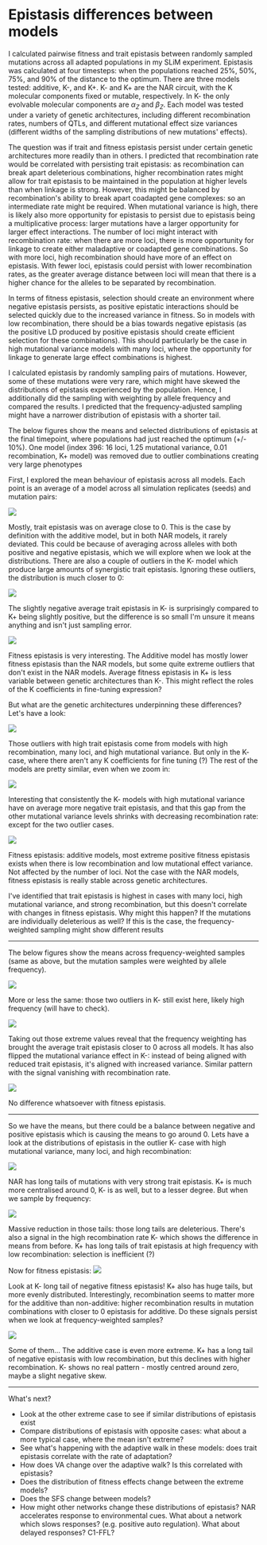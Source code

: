 # Epistasis differences between models

I calculated pairwise fitness and trait epistasis between randomly sampled mutations across all adapted populations in my SLiM experiment. Epistasis was calculated at four timesteps: when the populations reached 25%, 50%, 75%, and 90% of the distance to the optimum. There are three models tested: additive, K-, and K+. K- and K+ are the NAR circuit, with the K molecular components fixed or mutable, respectively. In K- the only evolvable molecular components are $\alpha_Z$ and $\beta_Z$. Each model was tested under a variety of genetic architectures, including different recombination rates, numbers of QTLs, and different mutational effect size variances (different widths of the sampling distributions of new mutations' effects).

The question was if trait and fitness epistasis persist under certain genetic architectures more readily than in others. I predicted that recombination rate would be correlated with persisting trait epistasis: as recombination can break apart deleterious combinations, higher recombination rates might allow for trait epistasis to be maintained in the population at higher levels than when linkage is strong. However, this might be balanced by recombination's ability to break apart coadapted gene complexes: so an intermediate rate might be required. When mutational variance is high, there is likely also more opportunity for epistasis to persist due to epistasis being a multiplicative process: larger mutations have a larger opportunity for larger effect interactions. The number of loci might interact with recombination rate: when there are more loci, there is more opportunity for linkage to create either maladaptive or coadapted gene combinations. So with more loci, high recombination should have more of an effect on epistasis. With fewer loci, epistasis could persist with lower recombination rates, as the greater average distance between loci will mean that there is a higher chance for the alleles to be separated by recombination.

In terms of fitness epistasis, selection should create an environment where negative epistasis persists, as positive epistatic interactions should be selected quickly due to the increased variance in fitness. So in models with low recombination, there should be a bias towards negative epistasis (as the positive LD produced by positive epistasis should create efficient selection for these combinations). This should particularly be the case in high mutational variance models with many loci, where the opportunity for linkage to generate large effect combinations is highest.

I calculated epistasis by randomly sampling pairs of mutations. However, some of these mutations were very rare, which might have skewed the distributions of epistasis experienced by the population. Hence, I additionally did the sampling with weighting by allele frequency and compared the results. I predicted that the frequency-adjusted sampling might have a narrower distribution of epistasis with a shorter tail.  

The below figures show the means and selected distributions of epistasis at the final timepoint, where populations had just reached the optimum (+/- 10%). One model (index 396: 16 loci, 1.25 mutational variance, 0.01 recombination, K+ model) was removed due to outlier combinations creating very large phenotypes

First, I explored the mean behaviour of epistasis across all models. Each point is an average of a model across all simulation replicates (seeds) and mutation pairs:

![](./figures/mean_ep_box.png)

Mostly, trait epistasis was on average close to 0. This is the case by definition with the additive model, but in both NAR models, it rarely deviated. This could be because of averaging across alleles with both positive and negative epistasis, which we will explore when we look at the distributions. There are also a couple of outliers in the K- model which produce large amounts of synergistic trait epistasis. 
Ignoring these outliers, the distribution is much closer to 0:

![](./figures/mean_ep_box_zoom.png)

The slightly negative average trait epistasis in K- is surprisingly compared to K+ being slightly positive, but the difference is so small I'm unsure it means anything and isn't just sampling error.



![](./figures/mean_ew_boxplot.png)

Fitness epistasis is very interesting. The Additive model has mostly lower fitness epistasis than the NAR models, but some quite extreme outliers that don't exist in the NAR models. Average fitness epistasis in K+ is less variable between genetic architectures than K-. This might reflect the roles of the K coefficients in fine-tuning expression?


But what are the genetic architectures underpinning these differences? Let's have a look:

![](./figures/meanep_allcombo.png)

Those outliers with high trait epistasis come from models with high recombination, many loci, and high mutational variance. But only in the K- case, where there aren't any K coefficients for fine tuning (?)
The rest of the models are pretty similar, even when we zoom in:

![](./figures/meanep_allcombo_zoom.png)

Interesting that consistently the K- models with high mutational variance have on average more negative trait epistasis, and that this gap from the other mutational variance levels shrinks with decreasing recombination rate: except for the two outlier cases.

![](./figures/meanew_allcombo.png)

Fitness epistasis: additive models, most extreme positive fitness epistasis exists when there is low recombination and low mutational effect variance. Not affected by the number of loci. Not the case with the NAR models, fitness epistasis is really stable across genetic architectures.


I've identified that trait epistasis is highest in cases with many loci, high mutational variance, and strong recombination, but this doesn't correlate with changes in fitness epistasis. Why might this happen? If the mutations are individually deleterious as well? If this is the case, the frequency-weighted sampling might show different results

<hr>

The below figures show the means across frequency-weighted samples (same as above, but the mutation samples were weighted by allele frequency).

![](./figures/meanep_freq_allcombo.png)

More or less the same: those two outliers in K- still exist here, likely high frequency (will have to check).

![](./figures/meanep_freq_allcombo_zoom.png)

Taking out those extreme values reveal that the frequency weighting has brought the average trait epistasis closer to 0 across all models. It has also flipped the mutational variance effect in K-: instead of being aligned with reduced trait epistasis, it's aligned with increased variance. Similar pattern with the signal vanishing with recombination rate.

![](./figures/meanew_freq_allcombo.png)

No difference whatsoever with fitness epistasis.

<hr>

So we have the means, but there could be a balance between negative and positive epistasis which is causing the means to go around 0. Lets have a look at the distributions of epistasis in the outlier K- case with high mutational variance, many loci, and high recombination:

![](./figures/dens_ep_outlier.png)

NAR has long tails of mutations with very strong trait epistasis. K+ is much more centralised around 0, K- is as well, but to a lesser degree. But when we sample by frequency:

![](./figures/dens_freq_ep_outlier.png)

Massive reduction in those tails: those long tails are deleterious. There's also a signal in the high recombination rate K- which shows the difference in means from before. K+ has long tails of trait epistasis at high frequency with low recombination: selection is inefficient (?)


Now for fitness epistasis:
![](./figures/dens_ew_outlier.png)

Look at K- long tail of negative fitness epistasis! K+ also has huge tails, but more evenly distributed. Interestingly, recombination seems to matter more for the additive than non-additive: higher recombination results in mutation combinations with closer to 0 epistasis for additive. Do these signals persist when we look at frequency-weighted samples?

![](./figures/dens_freq_ew_outlier.png)

Some of them... The additive case is even more extreme. K+ has a long tail of negative epistasis with low recombination, but this declines with higher recombination. K- shows no real pattern - mostly centred around zero, maybe a slight negative skew.

<hr>

What's next? 

- Look at the other extreme case to see if similar distributions of epistasis exist
- Compare distributions of epistasis with opposite cases: what about a more typical case, where the mean isn't extreme?
- See what's happening with the adaptive walk in these models: does trait epistasis correlate with the rate of adaptation?
- How does VA change over the adaptive walk? Is this correlated with epistasis?
- Does the distribution of fitness effects change between the extreme models?
- Does the SFS change between models? 
- How might other networks change these distributions of epistasis? NAR accelerates response to environmental cues. What about a network which slows responses? (e.g. positive auto regulation). What about delayed responses? C1-FFL? 